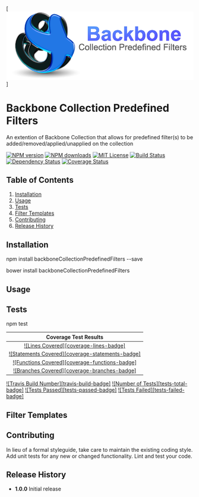 [![Backbon Collection Predefined Filters Logo][main-logo]]

# Backbone Collection Predefined Filters
An extention of Backbone Collection that allows for predefined filter(s) to be added/removed/applied/unapplied on the collection

[![NPM version][npm-version-image]][npm-url] [![NPM downloads][npm-downloads-image]][npm-url] [![MIT License][license-image]][license-url] [![Build Status][travis-image]][travis-url] [![Dependency Status][dependancies-image]][dependancies-url] [![Coverage Status][coverage-badge]][coverage-url]

## Table of Contents
1. [Installation](#installation)
2. [Usage](#usage)
3. [Tests](#tests)
4. [Filter Templates](#filter-templates)
5. [Contributing](#contributing)
6. [Release History](#release-history)

## <a name="installation"></a>Installation

  npm install backboneCollectionPredefinedFilters --save

  bower install backboneCollectionPredefinedFilters

## <a name="usage"></a>Usage


## <a name="tests"></a>Tests

  npm test

| Coverage Test Results 												|
|     :---:      														|
| [![Lines Covered][coverage-lines-badge]][coverage-url]     			|
| [![Statements Covered][coverage-statements-badge]][coverage-url]      |
| [![Functions Covered][coverage-functions-badge]][coverage-url]     	|
| [![Branches Covered][coverage-branches-badge]][coverage-url]       	|

[![Travis Build Number][travis-build-badge]][travis-url]
[![Number of Tests][tests-total-badge]][travis-url]
[![Tests Passed][tests-passed-badge]][travis-url] [![Tests Failed][tests-failed-badge]][travis-url]

## <a name="filter-templates"></a>Filter Templates

## <a name="contributing"></a>Contributing

In lieu of a formal styleguide, take care to maintain the existing coding style.
Add unit tests for any new or changed functionality. Lint and test your code.

## <a name="release-history"></a>Release History

* **1.0.0** Initial release


[main-logo]: logo-main.png?raw=true "Backbone Collection Predefined Filters"
[license-image]: http://img.shields.io/badge/license-MIT-blue.svg?style=flat
[license-url]: LICENSE

[npm-url]: https://npmjs.org/package/backbone-collection-predefined-filters
[npm-version-image]: http://img.shields.io/npm/v/backbone-collection-predefined-filters.svg?style=flat
[npm-downloads-image]: http://img.shields.io/npm/dm/backbone-collection-predefined-filters.svg?style=flat

[travis-url]: https://travis-ci.org/JSystemsTech/backbone-collection-predefined-filters
[travis-image]: https://travis-ci.org/JSystemsTech/backbone-collection-predefined-filters.svg?branch=master

[dependancies-image]:https://david-dm.org/JSystemsTech/backbone-collection-predefined-filters.svg?style=flat
[dependancies-url]:https://david-dm.org/JSystemsTech/backbone-collection-predefined-filters

[coverage-url]: https://coveralls.io/github/JSystemsTech/backbone-collection-predefined-filters?branch=master
[coverage-badge]: https://coveralls.io/repos/github/JSystemsTech/backbone-collection-predefined-filters/badge.svg?branch=master
